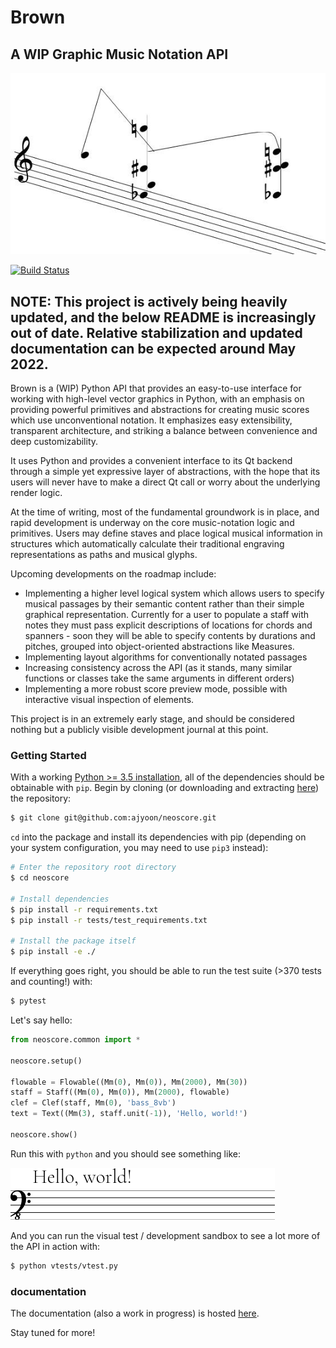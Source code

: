 # Brown

## A WIP Graphic Music Notation API

![Screenshot](/screenshots/neoscore_screenshot.jpg)

[![Build Status](https://travis-ci.org/ajyoon/neoscore.svg?branch=master)](https://travis-ci.org/ajyoon/neoscore)

## NOTE: This project is actively being heavily updated, and the below README is increasingly out of date. Relative stabilization and updated documentation can be expected around May 2022.

Brown is a (WIP) Python API that provides an easy-to-use interface for working with high-level vector graphics in Python, with an emphasis on providing powerful primitives and abstractions for creating music scores which use unconventional notation. It emphasizes easy extensibility, transparent architecture, and striking a balance between convenience and deep customizability.

It uses Python and provides a convenient interface to its Qt backend through a simple yet expressive layer of abstractions, with the hope that its users will never have to make a direct Qt call or worry about the underlying render logic.

At the time of writing, most of the fundamental groundwork is in place, and rapid development is underway on the core music-notation logic and primitives. Users may define staves and place logical musical information in structures which automatically calculate their traditional engraving representations as paths and musical glyphs.

Upcoming developments on the roadmap include:

* Implementing a higher level logical system which allows users to specify musical passages by their semantic content rather than their simple graphical representation. Currently for a user to populate a staff with notes they must pass explicit descriptions of locations for chords and spanners - soon they will be able to specify contents by durations and pitches, grouped into object-oriented abstractions like Measures.
* Implementing layout algorithms for conventionally notated passages
* Increasing consistency across the API (as it stands, many similar functions or classes take the same arguments in different orders)
* Implementing a more robust score preview mode, possible with interactive visual inspection of elements.

This project is in an extremely early stage, and should be
considered nothing but a publicly visible development journal
at this point.

### Getting Started

With a working [Python >= 3.5 installation](https://www.python.org/downloads/), all of the dependencies should be obtainable with `pip`. Begin by cloning (or downloading and extracting [here](https://github.com/ajyoon/neoscore/archive/master.zip)) the repository:

```sh
$ git clone git@github.com:ajyoon/neoscore.git
```

`cd` into the package and install its dependencies with pip (depending on your system configuration, you may need to use `pip3` instead):

```sh
# Enter the repository root directory
$ cd neoscore

# Install dependencies
$ pip install -r requirements.txt
$ pip install -r tests/test_requirements.txt

# Install the package itself
$ pip install -e ./
```

If everything goes right, you should be able to run the test suite (>370 tests and counting!) with:

```sh
$ pytest
```

Let's say hello:
```python
from neoscore.common import *

neoscore.setup()

flowable = Flowable((Mm(0), Mm(0)), Mm(2000), Mm(30))
staff = Staff((Mm(0), Mm(0)), Mm(2000), flowable)
clef = Clef(staff, Mm(0), 'bass_8vb')
text = Text((Mm(3), staff.unit(-1)), 'Hello, world!')

neoscore.show()
```

Run this with `python` and you should see something like:

![Hello world screenshot](/screenshots/readme_hello_world.png)

And you can run the visual test / development sandbox to see a lot more
of the API in action with:

```sh
$ python vtests/vtest.py
```

### documentation

The documentation (also a work in progress) is hosted [here](https://neoscore-notation.github.io/).

Stay tuned for more!
